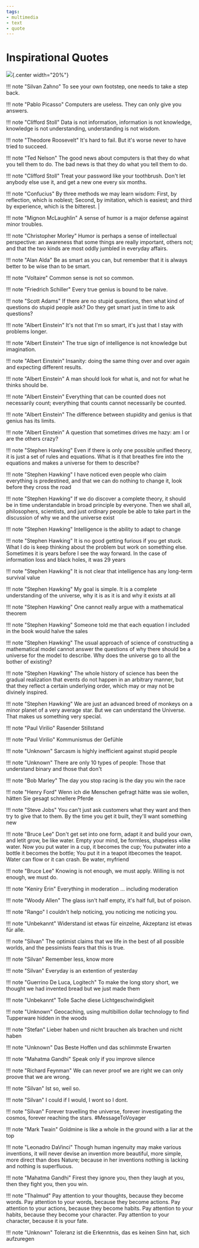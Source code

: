```yaml
---
tags:
- multimedia
- text
- quote
---
```

# Inspirational Quotes

![](img/quote.svg){.center width="20%"}

!!! note "Silvan Zahno"
    To see your own footstep, one needs to take a step back.

!!! note "Pablo Picasso"
    Computers are useless. They can only give you answers.

!!! note "Clifford Stoll"
    Data is not information, information is not knowledge, knowledge is not understanding, understanding is not wisdom.

!!! note "Theodore Roosevelt"
    It's hard to fail. But it's worse never to have tried to succeed.

!!! note "Ted Nelson"
    The good news about computers is that they do what you tell them to do. The bad news is that they do what you tell them to do.

!!! note "Clifford Stoll"
    Treat your password like your toothbrush. Don't let anybody else use it, and get a new one every six months.

!!! note "Confucius"
    By three methods we may learn wisdom: First, by reflection, which is noblest; Second, by imitation, which is easiest; and third by experience, which is the bitterest.                                  |

!!! note "Mignon McLaughlin"
    A sense of humor is a major defense against minor troubles.

!!! note "Christopher Morley"
    Humor is perhaps a sense of intellectual perspective: an awareness that some things are really important, others not; and that the two kinds are most oddly jumbled in everyday affairs.

!!! note "Alan Alda"
    Be as smart as you can, but remember that it is always better to be wise than to be smart.

!!! note "Voltaire"
    Common sense is not so common.

!!! note "Friedrich Schiller"
    Every true genius is bound to be naive.

!!! note "Scott Adams"
    If there are no stupid questions, then what kind of questions do stupid people ask? Do they get smart just in time to ask questions?

!!! note "Albert Einstein"
    It's not that I'm so smart, it's just that I stay with problems longer.

!!! note "Albert Einstein"
    The true sign of intelligence is not knowledge but imagination.

!!! note "Albert Einstein"
    Insanity: doing the same thing over and over again and expecting different results.

!!! note "Albert Einstein"
    A man should look for what is, and not for what he thinks should be.

!!! note "Albert Einstein"
    Everything that can be counted does not necessarily count; everything that counts cannot necessarily be counted.

!!! note "Albert Einstein"
    The difference between stupidity and genius is that genius has its limits.

!!! note "Albert Einstein"
    A question that sometimes drives me hazy: am I or are the others crazy?

!!! note "Stephen Hawking"
    Even if there is only one possible unified theory, it is just a set of rules and equations. What is it that breathes fire into the equations and makes a universe for them to describe?

!!! note "Stephen Hawking"
    I have noticed even people who claim everything is predestined, and that we can do nothing to change it, look before they cross the road

!!! note "Stephen Hawking"
    If we do discover a complete theory, it should be in time understandable in broad principle by everyone. Then we shall all, philosophers, scientists, and just ordinary people be able to take part in the discussion of why we and the universe exist

!!! note "Stephen Hawking"
    Intelligence is the ability to adapt to change

!!! note "Stephen Hawking"
    It is no good getting furious if you get stuck. What I do is keep thinking about the problem but work on something else. Sometimes it is years before I see the way forward. In the case of information loss and black holes, it was 29 years

!!! note "Stephen Hawking"
    It is not clear that intelligence has any long-term survival value

!!! note "Stephen Hawking"
    My goal is simple. It is a complete understanding of the universe, why it is as it is and why it exists at all

!!! note "Stephen Hawking"
    One cannot really argue with a mathematical theorem

!!! note "Stephen Hawking"
    Someone told me that each equation I included in the book would halve the sales

!!! note "Stephen Hawking"
    The usual approach of science of constructing a mathematical model cannot answer the questions of why there should be a universe for the model to describe. Why does the universe go to all the bother of existing?

!!! note "Stephen Hawking"
    The whole history of science has been the gradual realization that events do not happen in an arbitrary manner, but that they reflect a certain underlying order, which may or may not be divinely inspired.

!!! note "Stephen Hawking"
    We are just an advanced breed of monkeys on a minor planet of a very average star. But we can understand the Universe. That makes us something very special.

!!! note "Paul Virilio"
    Rasender Stillstand

!!! note "Paul Virilio"
    Kommunismus der Gefühle

!!! note "Unknown"
    Sarcasm is highly inefficient against stupid people

!!! note "Unknown"
    There are only 10 types of people: Those that understand binary and those that don't

!!! note "Bob Marley"
    The day you stop racing is the day you win the race

!!! note "Henry Ford"
    Wenn ich die Menschen gefragt hätte was sie wollen, hätten Sie gesagt schnellere Pferde

!!! note "Steve Jobs"
    You can't just ask customers what they want and then try to give that to them. By the time you get it built, they'll want something new

!!! note "Bruce Lee"
    Don't get set into one form, adapt it and build your own, and letit grow, be like water. Empty your mind, be formless, shapeless ≈like water. Now you put water in a cup, it becomes the cup; You putwater into a bottle it becomes the bottle; You put it in a teapot itbecomes the teapot. Water can flow or it can crash. Be water, myfriend

!!! note "Bruce Lee"
    Knowing is not enough, we must apply. Willing is not enough, we must do.

!!! note "Keniry Erin"
    Everything in moderation ... including moderation

!!! note "Woody Allen"
    The glass isn't half empty, it's half full, but of poison.

!!! note "Rango"
    I couldn't help noticing, you noticing me noticing you.

!!! note "Unbekannt"
    Widerstand ist etwas für einzelne, Akzeptanz ist etwas für alle.

!!! note "Silvan"
    The optimist claims that we life in the best of all possible worlds, and the pessimists fears that this is true.

!!! note "Silvan"
    Remember less, know more

!!! note "Silvan"
    Everyday is an extention of yesterday

!!! note "Guerrino De Luca, Logitech"
    To make the long story short, we thought we had invented bread but we just made them

!!! note "Unbekannt"
    Tolle Sache diese Lichtgeschwindigkeit

!!! note "Unknown"
    Geocaching, using multibillion dollar technology to find Tupperware hidden in the woods

!!! note "Stefan"
    Lieber haben und nicht brauchen als brachen und nicht haben

!!! note "Unknown"
    Das Beste Hoffen und das schlimmste Erwarten

!!! note "Mahatma Gandhi"
    Speak only if you improve silence

!!! note "Richard Feynman"
    We can never proof we are right we can only proove that we are wrong.

!!! note "Silvan"
    Ist so, weil so.

!!! note "Silvan"
    I could if I would, I wont so I dont.

!!! note "Silvan"
    Forever travelling the universe, forever investigating the cosmos, forever reaching the stars. #MessageToVoyager

!!! note "Mark Twain"
    Goldmine is like a whole in the ground with a liar at the top

!!! note "Leonadro DaVinci"
    Though human ingenuity may make various inventions, it will never devise an invention more beautiful, more simple, more direct than does Nature; because in her inventions nothing is lacking and nothing is superfluous.

!!! note "Mahatma Gandhi"
    Firest they ignore you, then they laugh at you, then they fight you, then you win.

!!! note "Thalmud"
    Pay attention to your thoughts, because they become words. Pay attention to your words, because they become actions. Pay attention to your actions, because they become habits. Pay attention to your habits, because they become your character. Pay attention to your character, because it is your fate.

!!! note "Unknown"
    Toleranz ist die Erkenntnis, das es keinen Sinn hat, sich aufzuregen